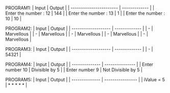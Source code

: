 PROGRAM1:
| Input                   | Output        |
| ----------------------- | ------------- |
| Enter the number : 12   | 144           |
| Enter the number : 13   | 1             |
| Enter the number : 10   | 10            |

PROGRAM2:
| Input               | Output        |
| ------------------- | ------------- |
|         -           |   Marvellous  |
|         -           |   Marvellous  |
|         -           |   Marvellous  |
|         -           |   Marvellous  |
|         -           |   Marvellous  |

PROGRAM3:
| Input               | Output        |
| ------------------- | ------------- |
|         -           | 54321         |

PROGRAM4:
| Input           | Output              |
| --------------  | ---------------     |
| Enter number 10 | Divisible by 5      |
| Enter number  9 | Not Divisible by 5  |

PROGRAM5:
| Input           | Output           |
| --------------  | ---------------- |
| iValue = 5      |  * * * * *       |


